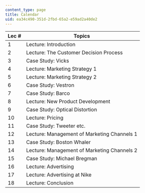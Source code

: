 ```yaml
---
content_type: page
title: Calendar
uid: ea34c490-351d-2fbd-65a2-e59ad2a40de2
---
```


| Lec # | Topics |
| --- | --- |
| 1 | Lecture: Introduction |
| 2 | Lecture: The Customer Decision Process |
| 3 | Case Study: Vicks |
| 4 | Lecture: Marketing Strategy 1 |
| 5 | Lecture: Marketing Strategy 2 |
| 6 | Case Study: Vestron |
| 7 | Case Study: Barco |
| 8 | Lecture: New Product Development |
| 9 | Case Study: Optical Distortion |
| 10 | Lecture: Pricing |
| 11 | Case Study: Tweeter etc. |
| 12 | Lecture: Management of Marketing Channels 1 |
| 13 | Case Study: Boston Whaler |
| 14 | Lecture: Management of Marketing Channels 2 |
| 15 | Case Study: Michael Bregman |
| 16 | Lecture: Advertising |
| 17 | Lecture: Advertising at Nike |
| 18 | Lecture: Conclusion